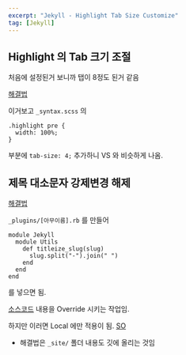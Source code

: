 ```yaml
---
excerpt: "Jekyll - Highlight Tab Size Customize"
tag: [Jekyll]
---
```


## Highlight 의 Tab 크기 조절 

처음에 설정된거 보니까 탭이 8정도 된거 같음

[해결법](https://stackoverflow.com/questions/43565810/how-can-i-change-the-default-tab-size-in-highlighted-code-in-jekyll-3-0)

이거보고 ```_syntax.scss``` 의

```
.highlight pre {
  width: 100%;
}
```

부분에 ```tab-size: 4;``` 추가하니 VS 와 비슷하게 나옴.



## 제목 대소문자 강제변경 해제

[해결법](https://stackoverflow.com/questions/37975716/in-jekyll-how-to-change-the-capitalization-rules-for-converting-a-file-name-int)

```_plugins/[아무이름].rb``` 를 만들어

```
module Jekyll
  module Utils
    def titleize_slug(slug)
      slug.split("-").join(" ")
    end
  end
end
```

를 넣으면 됨.

[소스코드](https://github.com/jekyll/jekyll/blob/master/lib/jekyll/utils.rb) 내용을 Override 시키는 작업임.

하지만 이러면 Local 에만 적용이 됨. [SO](https://stackoverflow.com/questions/20369397/jekyll-plugin-not-work-on-github)
+ 해결법은 ```_site/``` 폴더 내용도 깃에 올리는 것임